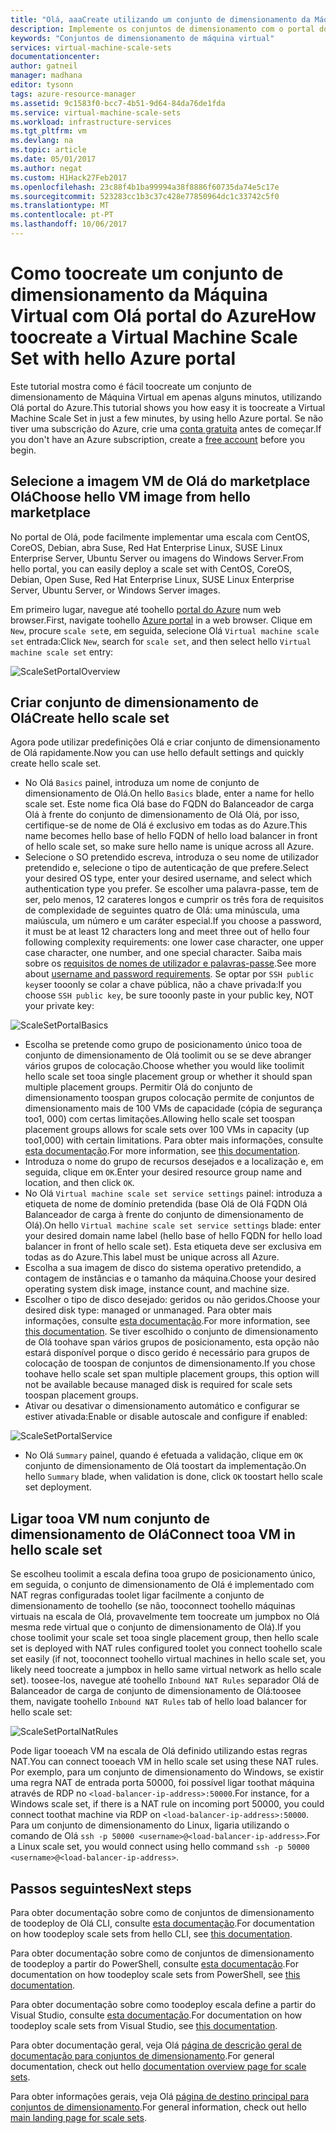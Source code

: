 ```yaml
---
title: "Olá, aaaCreate utilizando um conjunto de dimensionamento da Máquina Virtual do Azure portal | Microsoft Docs"
description: Implemente os conjuntos de dimensionamento com o portal do Azure.
keywords: "Conjuntos de dimensionamento de máquina virtual"
services: virtual-machine-scale-sets
documentationcenter: 
author: gatneil
manager: madhana
editor: tysonn
tags: azure-resource-manager
ms.assetid: 9c1583f0-bcc7-4b51-9d64-84da76de1fda
ms.service: virtual-machine-scale-sets
ms.workload: infrastructure-services
ms.tgt_pltfrm: vm
ms.devlang: na
ms.topic: article
ms.date: 05/01/2017
ms.author: negat
ms.custom: H1Hack27Feb2017
ms.openlocfilehash: 23c88f4b1ba99994a38f8886f60735da74e5c17e
ms.sourcegitcommit: 523283cc1b3c37c428e77850964dc1c33742c5f0
ms.translationtype: MT
ms.contentlocale: pt-PT
ms.lasthandoff: 10/06/2017
---
```

# <a name="how-toocreate-a-virtual-machine-scale-set-with-hello-azure-portal"></a><span data-ttu-id="d51f9-104">Como toocreate um conjunto de dimensionamento da Máquina Virtual com Olá portal do Azure</span><span class="sxs-lookup"><span data-stu-id="d51f9-104">How toocreate a Virtual Machine Scale Set with hello Azure portal</span></span>
<span data-ttu-id="d51f9-105">Este tutorial mostra como é fácil toocreate um conjunto de dimensionamento de Máquina Virtual em apenas alguns minutos, utilizando Olá portal do Azure.</span><span class="sxs-lookup"><span data-stu-id="d51f9-105">This tutorial shows you how easy it is toocreate a Virtual Machine Scale Set in just a few minutes, by using hello Azure portal.</span></span> <span data-ttu-id="d51f9-106">Se não tiver uma subscrição do Azure, crie uma [conta gratuita](https://azure.microsoft.com/free/) antes de começar.</span><span class="sxs-lookup"><span data-stu-id="d51f9-106">If you don't have an Azure subscription, create a [free account](https://azure.microsoft.com/free/) before you begin.</span></span>

## <a name="choose-hello-vm-image-from-hello-marketplace"></a><span data-ttu-id="d51f9-107">Selecione a imagem VM de Olá do marketplace Olá</span><span class="sxs-lookup"><span data-stu-id="d51f9-107">Choose hello VM image from hello marketplace</span></span>
<span data-ttu-id="d51f9-108">No portal de Olá, pode facilmente implementar uma escala com CentOS, CoreOS, Debian, abra Suse, Red Hat Enterprise Linux, SUSE Linux Enterprise Server, Ubuntu Server ou imagens do Windows Server.</span><span class="sxs-lookup"><span data-stu-id="d51f9-108">From hello portal, you can easily deploy a scale set with CentOS, CoreOS, Debian, Open Suse, Red Hat Enterprise Linux, SUSE Linux Enterprise Server, Ubuntu Server, or Windows Server images.</span></span>

<span data-ttu-id="d51f9-109">Em primeiro lugar, navegue até toohello [portal do Azure](https://portal.azure.com) num web browser.</span><span class="sxs-lookup"><span data-stu-id="d51f9-109">First, navigate toohello [Azure portal](https://portal.azure.com) in a web browser.</span></span> <span data-ttu-id="d51f9-110">Clique em `New`, procure `scale set`e, em seguida, selecione Olá `Virtual machine scale set` entrada:</span><span class="sxs-lookup"><span data-stu-id="d51f9-110">Click `New`, search for `scale set`, and then select hello `Virtual machine scale set` entry:</span></span>

![ScaleSetPortalOverview](./media/virtual-machine-scale-sets-portal-create/ScaleSetPortalOverview.PNG)

## <a name="create-hello-scale-set"></a><span data-ttu-id="d51f9-112">Criar conjunto de dimensionamento de Olá</span><span class="sxs-lookup"><span data-stu-id="d51f9-112">Create hello scale set</span></span>
<span data-ttu-id="d51f9-113">Agora pode utilizar predefinições Olá e criar conjunto de dimensionamento de Olá rapidamente.</span><span class="sxs-lookup"><span data-stu-id="d51f9-113">Now you can use hello default settings and quickly create hello scale set.</span></span>

* <span data-ttu-id="d51f9-114">No Olá `Basics` painel, introduza um nome de conjunto de dimensionamento de Olá.</span><span class="sxs-lookup"><span data-stu-id="d51f9-114">On hello `Basics` blade, enter a name for hello scale set.</span></span> <span data-ttu-id="d51f9-115">Este nome fica Olá base do FQDN do Balanceador de carga Olá à frente do conjunto de dimensionamento de Olá Olá, por isso, certifique-se de nome de Olá é exclusivo em todas as do Azure.</span><span class="sxs-lookup"><span data-stu-id="d51f9-115">This name becomes hello base of hello FQDN of hello load balancer in front of hello scale set, so make sure hello name is unique across all Azure.</span></span>
* <span data-ttu-id="d51f9-116">Selecione o SO pretendido escreva, introduza o seu nome de utilizador pretendido e, selecione o tipo de autenticação de que prefere.</span><span class="sxs-lookup"><span data-stu-id="d51f9-116">Select your desired OS type, enter your desired username, and select which authentication type you prefer.</span></span> <span data-ttu-id="d51f9-117">Se escolher uma palavra-passe, tem de ser, pelo menos, 12 carateres longos e cumprir os três fora de requisitos de complexidade de seguintes quatro de Olá: uma minúscula, uma maiúscula, um número e um caráter especial.</span><span class="sxs-lookup"><span data-stu-id="d51f9-117">If you choose a password, it must be at least 12 characters long and meet three out of hello four following complexity requirements: one lower case character, one upper case character, one number, and one special character.</span></span> <span data-ttu-id="d51f9-118">Saiba mais sobre os [requisitos de nomes de utilizador e palavras-passe](../virtual-machines/windows/faq.md#what-are-the-username-requirements-when-creating-a-vm).</span><span class="sxs-lookup"><span data-stu-id="d51f9-118">See more about [username and password requirements](../virtual-machines/windows/faq.md#what-are-the-username-requirements-when-creating-a-vm).</span></span> <span data-ttu-id="d51f9-119">Se optar por `SSH public key`ser tooonly se colar a chave pública, não a chave privada:</span><span class="sxs-lookup"><span data-stu-id="d51f9-119">If you choose `SSH public key`, be sure tooonly paste in your public key, NOT your private key:</span></span>

![ScaleSetPortalBasics](./media/virtual-machine-scale-sets-portal-create/ScaleSetPortalBasics.PNG)

* <span data-ttu-id="d51f9-121">Escolha se pretende como grupo de posicionamento único tooa de conjunto de dimensionamento de Olá toolimit ou se se deve abranger vários grupos de colocação.</span><span class="sxs-lookup"><span data-stu-id="d51f9-121">Choose whether you would like toolimit hello scale set tooa single placement group or whether it should span multiple placement groups.</span></span> <span data-ttu-id="d51f9-122">Permitir Olá do conjunto de dimensionamento toospan grupos colocação permite de conjuntos de dimensionamento mais de 100 VMs de capacidade (cópia de segurança too1, 000) com certas limitações.</span><span class="sxs-lookup"><span data-stu-id="d51f9-122">Allowing hello scale set toospan placement groups allows for scale sets over 100 VMs in capacity (up too1,000) with certain limitations.</span></span> <span data-ttu-id="d51f9-123">Para obter mais informações, consulte [esta documentação](./virtual-machine-scale-sets-placement-groups.md).</span><span class="sxs-lookup"><span data-stu-id="d51f9-123">For more information, see [this documentation](./virtual-machine-scale-sets-placement-groups.md).</span></span>
* <span data-ttu-id="d51f9-124">Introduza o nome do grupo de recursos desejados e a localização e, em seguida, clique em `OK`.</span><span class="sxs-lookup"><span data-stu-id="d51f9-124">Enter your desired resource group name and location, and then click `OK`.</span></span>
* <span data-ttu-id="d51f9-125">No Olá `Virtual machine scale set service settings` painel: introduza a etiqueta de nome de domínio pretendida (base Olá de Olá FQDN Olá Balanceador de carga à frente do conjunto de dimensionamento de Olá).</span><span class="sxs-lookup"><span data-stu-id="d51f9-125">On hello `Virtual machine scale set service settings` blade: enter your desired domain name label (hello base of hello FQDN for hello load balancer in front of hello scale set).</span></span> <span data-ttu-id="d51f9-126">Esta etiqueta deve ser exclusiva em todas as do Azure.</span><span class="sxs-lookup"><span data-stu-id="d51f9-126">This label must be unique across all Azure.</span></span>
* <span data-ttu-id="d51f9-127">Escolha a sua imagem de disco do sistema operativo pretendido, a contagem de instâncias e o tamanho da máquina.</span><span class="sxs-lookup"><span data-stu-id="d51f9-127">Choose your desired operating system disk image, instance count, and machine size.</span></span>
* <span data-ttu-id="d51f9-128">Escolher o tipo de disco desejado: geridos ou não geridos.</span><span class="sxs-lookup"><span data-stu-id="d51f9-128">Choose your desired disk type: managed or unmanaged.</span></span> <span data-ttu-id="d51f9-129">Para obter mais informações, consulte [esta documentação](./virtual-machine-scale-sets-managed-disks.md).</span><span class="sxs-lookup"><span data-stu-id="d51f9-129">For more information, see [this documentation](./virtual-machine-scale-sets-managed-disks.md).</span></span> <span data-ttu-id="d51f9-130">Se tiver escolhido o conjunto de dimensionamento de Olá toohave span vários grupos de posicionamento, esta opção não estará disponível porque o disco gerido é necessário para grupos de colocação de toospan de conjuntos de dimensionamento.</span><span class="sxs-lookup"><span data-stu-id="d51f9-130">If you chose toohave hello scale set span multiple placement groups, this option will not be available because managed disk is required for scale sets toospan placement groups.</span></span>
* <span data-ttu-id="d51f9-131">Ativar ou desativar o dimensionamento automático e configurar se estiver ativada:</span><span class="sxs-lookup"><span data-stu-id="d51f9-131">Enable or disable autoscale and configure if enabled:</span></span>

![ScaleSetPortalService](./media/virtual-machine-scale-sets-portal-create/ScaleSetPortalService.PNG)

* <span data-ttu-id="d51f9-133">No Olá `Summary` painel, quando é efetuada a validação, clique em `OK` conjunto de dimensionamento de Olá toostart da implementação.</span><span class="sxs-lookup"><span data-stu-id="d51f9-133">On hello `Summary` blade, when validation is done, click `OK` toostart hello scale set deployment.</span></span>


## <a name="connect-tooa-vm-in-hello-scale-set"></a><span data-ttu-id="d51f9-134">Ligar tooa VM num conjunto de dimensionamento de Olá</span><span class="sxs-lookup"><span data-stu-id="d51f9-134">Connect tooa VM in hello scale set</span></span>
<span data-ttu-id="d51f9-135">Se escolheu toolimit a escala defina tooa grupo de posicionamento único, em seguida, o conjunto de dimensionamento de Olá é implementado com NAT regras configuradas toolet ligar facilmente a conjunto de dimensionamento de toohello (se não, tooconnect toohello máquinas virtuais na escala de Olá, provavelmente tem toocreate um jumpbox no Olá mesma rede virtual que o conjunto de dimensionamento de Olá).</span><span class="sxs-lookup"><span data-stu-id="d51f9-135">If you chose toolimit your scale set tooa single placement group, then hello scale set is deployed with NAT rules configured toolet you connect toohello scale set easily (if not, tooconnect toohello virtual machines in hello scale set, you likely need toocreate a jumpbox in hello same virtual network as hello scale set).</span></span> <span data-ttu-id="d51f9-136">toosee-los, navegue até toohello `Inbound NAT Rules` separador Olá de Balanceador de carga de conjunto de dimensionamento de Olá:</span><span class="sxs-lookup"><span data-stu-id="d51f9-136">toosee them, navigate toohello `Inbound NAT Rules` tab of hello load balancer for hello scale set:</span></span>

![ScaleSetPortalNatRules](./media/virtual-machine-scale-sets-portal-create/ScaleSetPortalNatRules.PNG)

<span data-ttu-id="d51f9-138">Pode ligar tooeach VM na escala de Olá definido utilizando estas regras NAT.</span><span class="sxs-lookup"><span data-stu-id="d51f9-138">You can connect tooeach VM in hello scale set using these NAT rules.</span></span> <span data-ttu-id="d51f9-139">Por exemplo, para um conjunto de dimensionamento do Windows, se existir uma regra NAT de entrada porta 50000, foi possível ligar toothat máquina através de RDP no `<load-balancer-ip-address>:50000`.</span><span class="sxs-lookup"><span data-stu-id="d51f9-139">For instance, for a Windows scale set, if there is a NAT rule on incoming port 50000, you could connect toothat machine via RDP on `<load-balancer-ip-address>:50000`.</span></span> <span data-ttu-id="d51f9-140">Para um conjunto de dimensionamento do Linux, ligaria utilizando o comando de Olá `ssh -p 50000 <username>@<load-balancer-ip-address>`.</span><span class="sxs-lookup"><span data-stu-id="d51f9-140">For a Linux scale set, you would connect using hello command `ssh -p 50000 <username>@<load-balancer-ip-address>`.</span></span>

## <a name="next-steps"></a><span data-ttu-id="d51f9-141">Passos seguintes</span><span class="sxs-lookup"><span data-stu-id="d51f9-141">Next steps</span></span>
<span data-ttu-id="d51f9-142">Para obter documentação sobre como de conjuntos de dimensionamento de toodeploy de Olá CLI, consulte [esta documentação](virtual-machine-scale-sets-cli-quick-create.md).</span><span class="sxs-lookup"><span data-stu-id="d51f9-142">For documentation on how toodeploy scale sets from hello CLI, see [this documentation](virtual-machine-scale-sets-cli-quick-create.md).</span></span>

<span data-ttu-id="d51f9-143">Para obter documentação sobre como de conjuntos de dimensionamento de toodeploy a partir do PowerShell, consulte [esta documentação](virtual-machine-scale-sets-windows-create.md).</span><span class="sxs-lookup"><span data-stu-id="d51f9-143">For documentation on how toodeploy scale sets from PowerShell, see [this documentation](virtual-machine-scale-sets-windows-create.md).</span></span>

<span data-ttu-id="d51f9-144">Para obter documentação sobre como toodeploy escala define a partir do Visual Studio, consulte [esta documentação](virtual-machine-scale-sets-vs-create.md).</span><span class="sxs-lookup"><span data-stu-id="d51f9-144">For documentation on how toodeploy scale sets from Visual Studio, see [this documentation](virtual-machine-scale-sets-vs-create.md).</span></span>

<span data-ttu-id="d51f9-145">Para obter documentação geral, veja Olá [página de descrição geral de documentação para conjuntos de dimensionamento](virtual-machine-scale-sets-overview.md).</span><span class="sxs-lookup"><span data-stu-id="d51f9-145">For general documentation, check out hello [documentation overview page for scale sets](virtual-machine-scale-sets-overview.md).</span></span>

<span data-ttu-id="d51f9-146">Para obter informações gerais, veja Olá [página de destino principal para conjuntos de dimensionamento](https://azure.microsoft.com/services/virtual-machine-scale-sets/).</span><span class="sxs-lookup"><span data-stu-id="d51f9-146">For general information, check out hello [main landing page for scale sets](https://azure.microsoft.com/services/virtual-machine-scale-sets/).</span></span>

